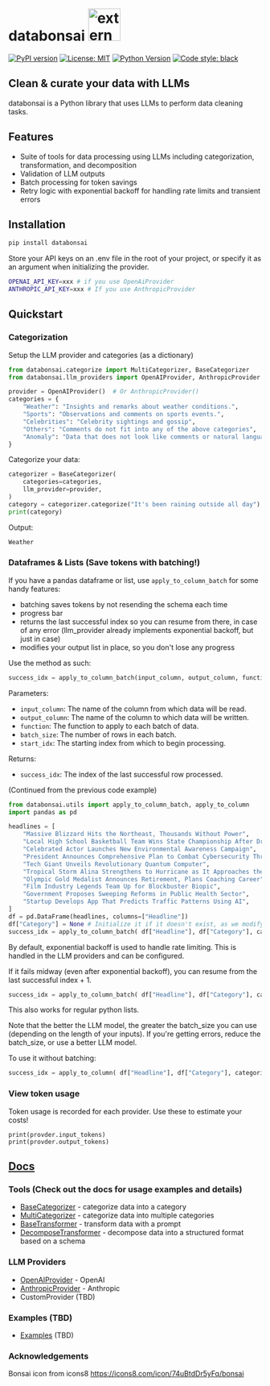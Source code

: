 # databonsai <img width="64" height="64" src="https://img.icons8.com/external-justicon-flat-justicon/64/external-bonsai-tree-justicon-flat-justicon.png" alt="external-bonsai-tree-justicon-flat-justicon"/>

[![PyPI version](https://badge.fury.io/py/databonsai.svg)](https://badge.fury.io/py/databonsai)
[![License: MIT](https://img.shields.io/badge/License-MIT-yellow.svg)](https://opensource.org/licenses/MIT)
[![Python Version](https://img.shields.io/pypi/pyversions/databonsai.svg)](https://pypi.org/project/databonsai/)
[![Code style: black](https://img.shields.io/badge/code%20style-black-000000.svg)](https://github.com/psf/black)

## Clean &amp; curate your data with LLMs

databonsai is a Python library that uses LLMs to perform data cleaning tasks.

## Features

-   Suite of tools for data processing using LLMs including categorization,
    transformation, and decomposition
-   Validation of LLM outputs
-   Batch processing for token savings
-   Retry logic with exponential backoff for handling rate limits and transient
    errors

## Installation

```bash
pip install databonsai
```

Store your API keys on an .env file in the root of your project, or specify it
as an argument when initializing the provider.

```bash
OPENAI_API_KEY=xxx # if you use OpenAiProvider
ANTHROPIC_API_KEY=xxx # If you use AnthropicProvider
```

## Quickstart

### Categorization

Setup the LLM provider and categories (as a dictionary)

```python
from databonsai.categorize import MultiCategorizer, BaseCategorizer
from databonsai.llm_providers import OpenAIProvider, AnthropicProvider

provider = OpenAIProvider()  # Or AnthropicProvider()
categories = {
    "Weather": "Insights and remarks about weather conditions.",
    "Sports": "Observations and comments on sports events.",
    "Celebrities": "Celebrity sightings and gossip",
    "Others": "Comments do not fit into any of the above categories",
    "Anomaly": "Data that does not look like comments or natural language",
}
```

Categorize your data:

```python
categorizer = BaseCategorizer(
    categories=categories,
    llm_provider=provider,
)
category = categorizer.categorize("It's been raining outside all day")
print(category)
```

Output:

```python
Weather
```

### Dataframes & Lists (Save tokens with batching!)

If you have a pandas dataframe or list, use `apply_to_column_batch` for some
handy features:

-   batching saves tokens by not resending the schema each time
-   progress bar
-   returns the last successful index so you can resume from there, in case of
    any error (llm_provider already implements exponential backoff, but just in
    case)
-   modifies your output list in place, so you don't lose any progress

Use the method as such:

```python
success_idx = apply_to_column_batch(input_column, output_column, function, batch_size, start_idx)
```

Parameters:

-   `input_column`: The name of the column from which data will be read.
-   `output_column`: The name of the column to which data will be written.
-   `function`: The function to apply to each batch of data.
-   `batch_size`: The number of rows in each batch.
-   `start_idx`: The starting index from which to begin processing.

Returns:

-   `success_idx`: The index of the last successful row processed.

(Continued from the previous code example)

```python
from databonsai.utils import apply_to_column_batch, apply_to_column
import pandas as pd

headlines = [
    "Massive Blizzard Hits the Northeast, Thousands Without Power",
    "Local High School Basketball Team Wins State Championship After Dramatic Final",
    "Celebrated Actor Launches New Environmental Awareness Campaign",
    "President Announces Comprehensive Plan to Combat Cybersecurity Threats",
    "Tech Giant Unveils Revolutionary Quantum Computer",
    "Tropical Storm Alina Strengthens to Hurricane as It Approaches the Coast",
    "Olympic Gold Medalist Announces Retirement, Plans Coaching Career",
    "Film Industry Legends Team Up for Blockbuster Biopic",
    "Government Proposes Sweeping Reforms in Public Health Sector",
    "Startup Develops App That Predicts Traffic Patterns Using AI",
]
df = pd.DataFrame(headlines, columns=["Headline"])
df["Category"] = None # Initialize it if it doesn't exist, as we modify it in place
success_idx = apply_to_column_batch( df["Headline"], df["Category"], categorizer.categorize_batch, batch_size=3, start_idx=0)
```

By default, exponential backoff is used to handle rate limiting. This is handled
in the LLM providers and can be configured.

If it fails midway (even after exponential backoff), you can resume from the
last successful index + 1.

```python
success_idx = apply_to_column_batch( df["Headline"], df["Category"], categorizer.categorize_batch, batch_size=10, start_idx=success_idx+1)
```

This also works for regular python lists.

Note that the better the LLM model, the greater the batch_size you can use
(depending on the length of your inputs). If you're getting errors, reduce the
batch_size, or use a better LLM model.

To use it without batching:

```python
success_idx = apply_to_column( df["Headline"], df["Category"], categorizer.categorize)
```

### View token usage

Token usage is recorded for each provider. Use these to estimate your costs!

```
print(provder.input_tokens)
print(provder.output_tokens)
```

## [Docs](./docs/)

### Tools (Check out the docs for usage examples and details)

-   [BaseCategorizer](./docs/BaseCategorizer.md) - categorize data into a
    category
-   [MultiCategorizer](./docs/MultiCategorizer.md) - categorize data into
    multiple categories
-   [BaseTransformer](./docs/BaseTransformer.md) - transform data with a prompt
-   [DecomposeTransformer](./docs/DecomposeTransformer.md) - decompose data into
    a structured format based on a schema

### LLM Providers

-   [OpenAIProvider](./docs/OpenAIProvider.md) - OpenAI
-   [AnthropicProvider](./docs/AnthropicProvider.md) - Anthropic
-   CustomProvider (TBD)

### Examples (TBD)

-   [Examples](./databonsai/examples/) (TBD)

### Acknowledgements

Bonsai icon from icons8 https://icons8.com/icon/74uBtdDr5yFq/bonsai
